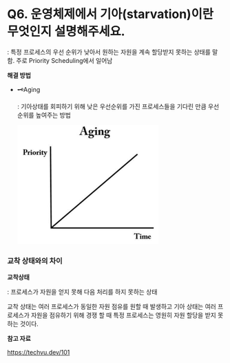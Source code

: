 # Q6. 운영체제에서 기아(starvation)이란 무엇인지 설명해주세요.

: 특정 프로세스의 우선 순위가 낮아서 원하는 자원을 계속 할당받지 못하는 상태를 말함. 주로 Priority Scheduling에서 일어남

**해결 방법**

- 🗝️Aging

  : 기아상태를 회피하기 위해 낮은 우선순위를 가진 프로세스들을 기다린 만큼 우선순위를 높여주는 방법

  <img src="assets/image-20230327135119509.png" alt="image-20230327135119509" style="zoom:50%;" />

### **교착 상태와의 차이**

**교착상태**

: 프로세스가 자원을 얻지 못해 다음 처리를 하지 못하는 상태

교착 상태는 여러 프로세스가 동일한 자원 점유를 원할 때 발생하고 기아 상태는 여러 프로세스가 자원을 점유하기 위해 경쟁 할 때 특정 프로세스는 영원히 자원 할당을 받지 못하는 것이다. 



**참고 자료**

https://techvu.dev/101

